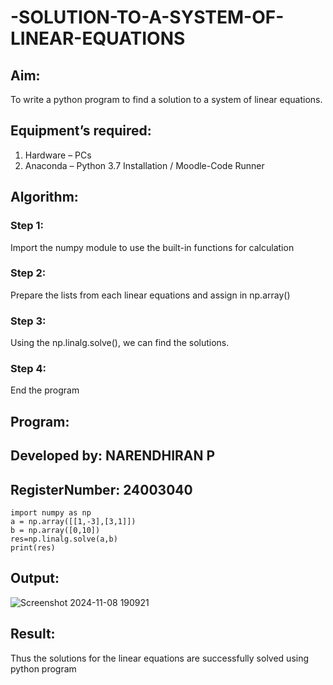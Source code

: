 # -SOLUTION-TO-A-SYSTEM-OF-LINEAR-EQUATIONS
## Aim:
To write a python program to find a solution to a system of linear equations.
## Equipment’s required:
1. 	Hardware – PCs
2. 	Anaconda – Python 3.7 Installation / Moodle-Code Runner
## Algorithm:
### Step 1: 
Import the numpy module to use the built-in functions for calculation
### Step 2: 
Prepare the lists from each linear equations and assign in np.array()
### Step 3: 
Using the np.linalg.solve(), we can find the solutions.
### Step 4: 
End the program
## Program:
## Developed by: NARENDHIRAN  P
## RegisterNumber: 24003040
    import numpy as np
    a = np.array([[1,-3],[3,1]])
    b = np.array([0,10])
    res=np.linalg.solve(a,b)
    print(res)
## Output:
![Screenshot 2024-11-08 190921](https://github.com/user-attachments/assets/ef0646a3-4185-43d8-b0b6-f5202276eb01)

## Result: 
Thus the solutions for the linear equations are successfully solved using python program

